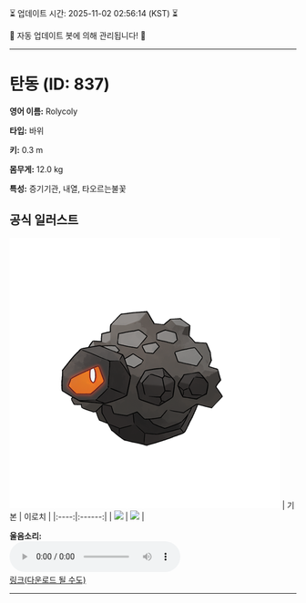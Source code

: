 
⏳ 업데이트 시간: 2025-11-02 02:56:14 (KST) ⏳

🤖 자동 업데이트 봇에 의해 관리됩니다! 🤖

---

# 탄동 (ID: 837)
**영어 이름:** Rolycoly

**타입:** 바위

**키:** 0.3 m

**몸무게:** 12.0 kg

**특성:** 증기기관, 내열, 타오르는불꽃

## 공식 일러스트
![](https://raw.githubusercontent.com/PokeAPI/sprites/master/sprites/pokemon/other/official-artwork/837.png)
| 기본 | 이로치 |
|:----:|:------:|
| <img src="http://play.pokemonshowdown.com/sprites/ani/rolycoly.gif" width="200"> | <img src="http://play.pokemonshowdown.com/sprites/ani-shiny/rolycoly.gif" width="200"> |

**울음소리:**<br><audio controls src="https://raw.githubusercontent.com/PokeAPI/cries/main/cries/pokemon/latest/837.ogg"></audio><br> [링크(다운로드 될 수도)](https://raw.githubusercontent.com/PokeAPI/cries/main/cries/pokemon/latest/837.ogg)


---
